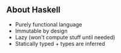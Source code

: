 ## About Haskell

- Purely functional language
- Immutable by design
- Lazy (won't compute stuff until needed)
- Statically typed + types are inferred
